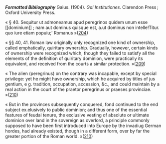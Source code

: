 
***Formatted Bibliography***
Gaius. (1904). _Gai Institutiones_. Clarendon Press ; Oxford University Press.


« § 40. Sequitur ut admoneamus apud peregrinos quidem unum esse [[dominium]] ; nam aut dominus quisque est, a.ut dominus non intelle!Titur. quo iure etiam popuiu;' Romanus »([204](zotero://open-pdf/library/items/SW7KAC7E?page=204&annotation=HRN2DM2M))


 « §§ 40, 41. Roman law originally only recognized one kind of ownership, called emphatically, quiritary ownership. Gradually, however, certain kinds of ownership were recognized which, though they failed to satisfy all the elements of the definition of quiritary dominion, were practically its equivalent, and received from the courts a similar protection. »([209](zotero://open-pdf/library/items/SW7KAC7E?page=209&annotation=F263XPH5))


 « The alien (peregrinus) on the contrary was incapable, except by special privilege: yet he might have ownership, which he acquired by titles of jus gentium, e g. tradition, occupation, accession, &c., and could maintain by a real action in the court of the praetor peregrinus or praeses provinciae. »([210](zotero://open-pdf/library/items/SW7KAC7E?page=210&annotation=C8MBYRG3))


 « But in the provinces subsequently conquered, fond continued to the end subject ex.elusively to public dominion; and thus one of the essential features of feudal tenure, the exclusive vesting of absolute or ultimate dominion over land in the sovereign as overlord, a principle commonly supposed to have been first introduced into Europe by the invadiug German hordes, had already existed, though in a different form, over by far the greater portion of the Roman world. »([210](zotero://open-pdf/library/items/SW7KAC7E?page=210&annotation=U9WK4URW))


 
